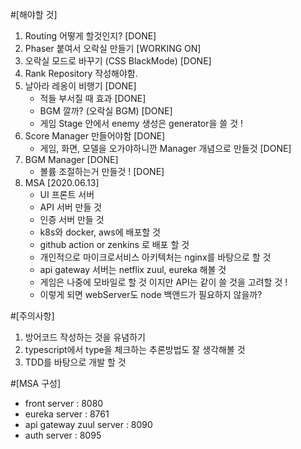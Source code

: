 #[해야할 것]
1. Routing 어떻게 할것인지? [DONE]
2. Phaser 붙여서 오락실 만들기 [WORKING ON]
3. 오락실 모드로 바꾸기 (CSS BlackMode) [DONE]
4. Rank Repository 작성해야함.
5. 날아라 레옹이 비행기 [DONE]
    - 적들 부서질 때 효과 [DONE]
    - BGM 깔까? (오락실 BGM) [DONE]
    - 게임 Stage 안에서 enemy 생성은 generator을 쓸 것 !
6. Score Manager 만들어야함 [DONE]
    - 게임, 화면, 모델을 오가야하니깐 Manager 개념으로 만들것 [DONE]
7. BGM Manager  [DONE]
    - 볼륨 조절하는거 만들것 ! [DONE]
8. MSA [2020.06.13]
    - UI 프론트 서버
    - API 서버 만들 것
    - 인증 서버 만들 것
    - k8s와 docker, aws에 배포할 것
    - github action or zenkins 로 배포 할 것
    - 개인적으로 마이크로서비스 아키텍처는 nginx를 바탕으로 할 것
    - api gateway 서버는 netflix zuul, eureka 해볼 것 
    - 게임은 나중에 모바일로 할 것 이지만 API는 같이 쓸 것을 고려할 것 !
    - 이렇게 되면 webServer도 node 백앤드가 필요하지 않을까?

#[주의사항]
1. 방어코드 작성하는 것을 유념하기
2. typescript에서 type을 체크하는 추론방법도 잘 생각해볼 것
3. TDD를 바탕으로 개발 할 것


#[MSA 구성]
- front server : 8080
- eureka server : 8761
- api gateway zuul server : 8090
- auth server : 8095